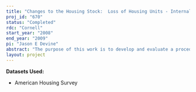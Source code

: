 ```yaml
---
title: "Changes to the Housing Stock:  Loss of Housing Units - Internal Demographic Project"
proj_id: "670"
status: "Completed"
rdc: "Cornell"
start_year: "2008"
end_year: "2009"
pi: "Jason E Devine"
abstract: "The purpose of this work is to develop and evaluate a procedure to more precisely estimate the loss of housing units for all counties by using a model developed with data from the American Housing Survey in combination with annual estimates from the American Community Survey."
layout: project
---
```


**Datasets Used:**

  - American Housing Survey 

